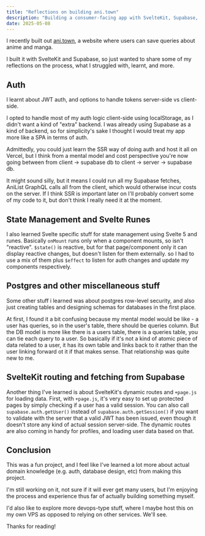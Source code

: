 ```yaml
---
title: "Reflections on building ani.town"
description: "Building a consumer-facing app with SvelteKit, Supabase, and the AniList API"
date: 2025-05-08
---
```


I recently built out [ani.town](https://ani.town), a website where users can save queries about anime and manga.

I built it with SvelteKit and Supabase, so just wanted to share some of my reflections on the process, what I struggled with, learnt, and more.

## Auth

I learnt about JWT auth, and options to handle tokens server-side vs client-side.

I opted to handle most of my auth logic client-side using localStorage, as I didn't want a kind of "extra" backend. I was already using Supabase as a kind of backend, so for simplicity's sake I thought I would treat my app more like a SPA in terms of auth.

Admittedly, you could just learn the SSR way of doing auth and host it all on Vercel, but I think from a mental model and cost perspective you're now going between from client -> supabase db to client -> server -> supabase db.

It might sound silly, but it means I could run all my Supabase fetches, AniList GraphQL calls all from the client, which would otherwise incur costs on the server. If I think SSR is important later on I'll probably convert some of my code to it, but don't think I really need it at the moment.

## State Management and Svelte Runes

I also learned Svelte specific stuff for state management using Svelte 5 and runes. Basically `onMount` runs only when a component mounts, so isn't "reactive". `$state()` is reactive, but for that page/component only it can display reactive changes, but doesn't listen for them externally. so I had to use a mix of them plus `$effect` to listen for auth changes and update my components respectively.

## Postgres and other miscellaneous stuff

Some other stuff i learned was about postgres row-level security, and also just creating tables and designing schemas for databases in the first place.

At first, I found it a bit confusing because my mental model would be like - a user has queries, so in the user's table, there should be queries column. But the DB model is more like there is a users table, there is a queries table, you can tie each query to a user. So basically if it's not a kind of atomic piece of data related to a user, it has its own table and links back to it rather than the user linking forward ot it if that makes sense. That relationship was quite new to me.

## SvelteKit routing and fetching from Supabase

Another thing I've learned is about SvelteKit's dynamic routes and `+page.js` for loading data. First, with `+page.js`, it's very easy to set up protected pages by simply checking if a user has a valid session. You can also call `supabase.auth.getUser()` instead of `supabase.auth.getSession()` if you want to validate with the server that a valid JWT has been issued, even though it doesn't store any kind of actual session server-side. The dynamic routes are also coming in handy for profiles, and loading user data based on that.

## Conclusion

This was a fun project, and I feel like I've learned a lot more about actual domain knowledge (e.g. auth, database design, etc) from making this project.

I'm still working on it, not sure if it will ever get many users, but I'm enjoying the process and experience thus far of actually building something myself.

I'd also like to explore more devops-type stuff, where I maybe host this on my own VPS as opposed to relying on other services. We'll see.

Thanks for reading!
